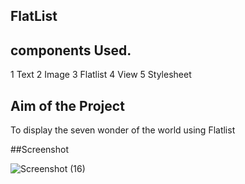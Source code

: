 ## FlatList

## components Used.
1 Text
2 Image
3 Flatlist
4 View
5 Stylesheet

## Aim of the Project
To display the seven wonder of the world using Flatlist

##Screenshot


![Screenshot (16)](https://github.com/Kamalis8/React-components/assets/147134756/364ede00-acfe-4ee4-a7df-231d7753f01d)



